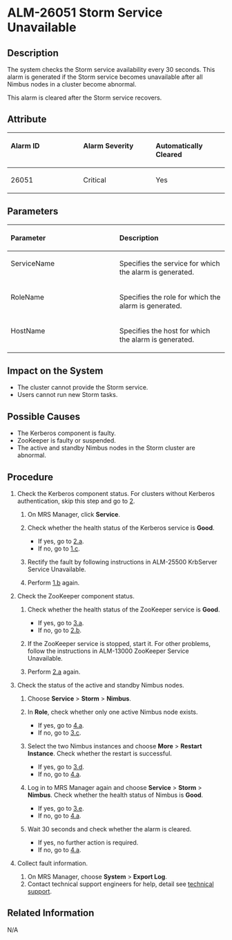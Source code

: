# ALM-26051 Storm Service Unavailable<a name="EN-US_TOPIC_0125375842"></a>

## Description<a name="sba5c581f4cb64707906e1da18ee703df"></a>

The system checks the Storm service availability every 30 seconds. This alarm is generated if the Storm service becomes unavailable after all Nimbus nodes in a cluster become abnormal.

This alarm is cleared after the Storm service recovers.

## Attribute<a name="sd3ff1c76020c4f98a73da86970712683"></a>

<a name="t0b9daf90fe9d4544a9796c49e5bfb56a"></a>
<table><thead align="left"><tr id="r0ac009caf492418183485fe865ceb40c"><th class="cellrowborder" valign="top" width="33.33333333333333%" id="mcps1.1.4.1.1"><p id="a8765b8d7420e47dd81f488017b4f034f"><a name="a8765b8d7420e47dd81f488017b4f034f"></a><a name="a8765b8d7420e47dd81f488017b4f034f"></a><strong id="en-us_topic_0053790965_b85402717567"><a name="en-us_topic_0053790965_b85402717567"></a><a name="en-us_topic_0053790965_b85402717567"></a>Alarm ID</strong></p>
</th>
<th class="cellrowborder" valign="top" width="33.33333333333333%" id="mcps1.1.4.1.2"><p id="en-us_topic_0053790965_p206737517567"><a name="en-us_topic_0053790965_p206737517567"></a><a name="en-us_topic_0053790965_p206737517567"></a><strong id="a988872368af14925bb8c85e9b42b02f7"><a name="a988872368af14925bb8c85e9b42b02f7"></a><a name="a988872368af14925bb8c85e9b42b02f7"></a>Alarm Severity</strong></p>
</th>
<th class="cellrowborder" valign="top" width="33.33333333333333%" id="mcps1.1.4.1.3"><p id="a0aaa03d7cb12476abea82430129bf8dc"><a name="a0aaa03d7cb12476abea82430129bf8dc"></a><a name="a0aaa03d7cb12476abea82430129bf8dc"></a><strong id="en-us_topic_0053790965_b805716717567"><a name="en-us_topic_0053790965_b805716717567"></a><a name="en-us_topic_0053790965_b805716717567"></a>Automatically Cleared</strong></p>
</th>
</tr>
</thead>
<tbody><tr id="r18adf29096a94085980dc15b6357fda5"><td class="cellrowborder" valign="top" width="33.33333333333333%" headers="mcps1.1.4.1.1 "><p id="acce771b564f2457bbee286d326ef8723"><a name="acce771b564f2457bbee286d326ef8723"></a><a name="acce771b564f2457bbee286d326ef8723"></a>26051</p>
</td>
<td class="cellrowborder" valign="top" width="33.33333333333333%" headers="mcps1.1.4.1.2 "><p id="a8b167d01edc045b084ca990c5b86121d"><a name="a8b167d01edc045b084ca990c5b86121d"></a><a name="a8b167d01edc045b084ca990c5b86121d"></a>Critical</p>
</td>
<td class="cellrowborder" valign="top" width="33.33333333333333%" headers="mcps1.1.4.1.3 "><p id="a2585ee08843344af9e07f65fe72ad912"><a name="a2585ee08843344af9e07f65fe72ad912"></a><a name="a2585ee08843344af9e07f65fe72ad912"></a>Yes</p>
</td>
</tr>
</tbody>
</table>

## Parameters<a name="s976499594bdd4d8487487393c6254136"></a>

<a name="t4e6922576d7d47429dc7eb3f8277dfd0"></a>
<table><thead align="left"><tr id="ree8de12f4222426f961c9213b6b0eba9"><th class="cellrowborder" valign="top" width="50%" id="mcps1.1.3.1.1"><p id="a723ae4b2648a44d28ec1bd6b3be389b7"><a name="a723ae4b2648a44d28ec1bd6b3be389b7"></a><a name="a723ae4b2648a44d28ec1bd6b3be389b7"></a><strong id="a38d98a1f67fa4f1aa06b01cb07cfea7a"><a name="a38d98a1f67fa4f1aa06b01cb07cfea7a"></a><a name="a38d98a1f67fa4f1aa06b01cb07cfea7a"></a>Parameter</strong></p>
</th>
<th class="cellrowborder" valign="top" width="50%" id="mcps1.1.3.1.2"><p id="a04e5fceebde14f079c1b9ecf54a333d1"><a name="a04e5fceebde14f079c1b9ecf54a333d1"></a><a name="a04e5fceebde14f079c1b9ecf54a333d1"></a><strong id="a5ca72086ca1c4197985dd75b38fc40f2"><a name="a5ca72086ca1c4197985dd75b38fc40f2"></a><a name="a5ca72086ca1c4197985dd75b38fc40f2"></a>Description</strong></p>
</th>
</tr>
</thead>
<tbody><tr id="re0ca6f4a88c144a5a7891a1574abf868"><td class="cellrowborder" valign="top" width="50%" headers="mcps1.1.3.1.1 "><p id="ac5492d1766e542559eeb8c2f675cf78d"><a name="ac5492d1766e542559eeb8c2f675cf78d"></a><a name="ac5492d1766e542559eeb8c2f675cf78d"></a>ServiceName</p>
</td>
<td class="cellrowborder" valign="top" width="50%" headers="mcps1.1.3.1.2 "><p id="a71a646fade434543ab6d116605ad6279"><a name="a71a646fade434543ab6d116605ad6279"></a><a name="a71a646fade434543ab6d116605ad6279"></a>Specifies the service for which the alarm is generated.</p>
</td>
</tr>
<tr id="r228250c3a1e549629780f201bfa80a9e"><td class="cellrowborder" valign="top" width="50%" headers="mcps1.1.3.1.1 "><p id="a0c11b199768e428eb8b14ac5da4864e4"><a name="a0c11b199768e428eb8b14ac5da4864e4"></a><a name="a0c11b199768e428eb8b14ac5da4864e4"></a>RoleName</p>
</td>
<td class="cellrowborder" valign="top" width="50%" headers="mcps1.1.3.1.2 "><p id="a3c18cc613b044097a3398e29029c8a8b"><a name="a3c18cc613b044097a3398e29029c8a8b"></a><a name="a3c18cc613b044097a3398e29029c8a8b"></a>Specifies the role for which the alarm is generated.</p>
</td>
</tr>
<tr id="r933a036507a444419c7f72e710684ae3"><td class="cellrowborder" valign="top" width="50%" headers="mcps1.1.3.1.1 "><p id="acf777df78add4ff29bb21d7b37e176f1"><a name="acf777df78add4ff29bb21d7b37e176f1"></a><a name="acf777df78add4ff29bb21d7b37e176f1"></a>HostName</p>
</td>
<td class="cellrowborder" valign="top" width="50%" headers="mcps1.1.3.1.2 "><p id="en-us_topic_0053790965_p454197817567"><a name="en-us_topic_0053790965_p454197817567"></a><a name="en-us_topic_0053790965_p454197817567"></a>Specifies the host for which the alarm is generated.</p>
</td>
</tr>
</tbody>
</table>

## Impact on the System<a name="sd0395a7f943144a9b4988d7ea6924fda"></a>

-   The cluster cannot provide the Storm service.
-   Users cannot run new Storm tasks.

## Possible Causes<a name="s1c255dca5d3048949b3a2dc138f55538"></a>

-   The Kerberos component is faulty.
-   ZooKeeper is faulty or suspended.
-   The active and standby Nimbus nodes in the Storm cluster are abnormal.

## Procedure<a name="s567dc7bd01f24b3eac346204db9d503a"></a>

1.  Check the Kerberos component status. For clusters without Kerberos authentication, skip this step and go to  [2](#lb64e255b203a48b988de6d690e446406).
    1.  On MRS Manager, click  **Service**.
    2.  <a name="l9dae94f06edf4971b6bd3b4907b1b238"></a>Check whether the health status of the Kerberos service is  **Good**.
        -   If yes, go to  [2.a](#l19871efb3f5445b9a8ffc349d8c1f356).
        -   If no, go to  [1.c](#le1600b747ef846ce91a61fad7b0f517f).

    3.  <a name="le1600b747ef846ce91a61fad7b0f517f"></a>Rectify the fault by following instructions in ALM-25500 KrbServer Service Unavailable.
    4.  Perform  [1.b](#l9dae94f06edf4971b6bd3b4907b1b238)  again.

2.  <a name="lb64e255b203a48b988de6d690e446406"></a>Check the ZooKeeper component status.
    1.  <a name="l19871efb3f5445b9a8ffc349d8c1f356"></a>Check whether the health status of the ZooKeeper service is  **Good**.
        -   If yes, go to  [3.a](#la63a1d9965c84eaba53b6f54f0080ab9).
        -   If no, go to  [2.b](#l93c7acccf742497aad168f7896c2fe2f).

    2.  <a name="l93c7acccf742497aad168f7896c2fe2f"></a>If the ZooKeeper service is stopped, start it. For other problems, follow the instructions in ALM-13000 ZooKeeper Service Unavailable.
    3.  Perform  [2.a](#l19871efb3f5445b9a8ffc349d8c1f356)  again.

3.  Check the status of the active and standby Nimbus nodes.
    1.  <a name="la63a1d9965c84eaba53b6f54f0080ab9"></a>Choose  **Service**  \>  **Storm**  \>  **Nimbus**.
    2.  In  **Role**, check whether only one active Nimbus node exists.
        -   If yes, go to  [4.a](#l2521b0284f1a493587d2a7eb6134b6d9).
        -   If no, go to  [3.c](#l0aeb71e24a5f4d729788a9af05c08445).

    3.  <a name="l0aeb71e24a5f4d729788a9af05c08445"></a>Select the two Nimbus instances and choose  **More**  \>  **Restart Instance**. Check whether the restart is successful.
        -   If yes, go to  [3.d](#lc8363d1f39d146749ad95d42f8019b37).
        -   If no, go to  [4.a](#l2521b0284f1a493587d2a7eb6134b6d9).

    4.  <a name="lc8363d1f39d146749ad95d42f8019b37"></a>Log in to MRS Manager again and choose  **Service**  \>  **Storm**  \>  **Nimbus**. Check whether the health status of Nimbus is **Good**.
        -   If yes, go to  [3.e](#l24e05c600a684f1f9989ef644f8fa677).
        -   If no, go to  [4.a](#l2521b0284f1a493587d2a7eb6134b6d9).

    5.  <a name="l24e05c600a684f1f9989ef644f8fa677"></a>Wait 30 seconds and check whether the alarm is cleared.
        -   If yes, no further action is required.
        -   If no, go to  [4.a](#l2521b0284f1a493587d2a7eb6134b6d9).

4.  Collect fault information.
    1.  <a name="l2521b0284f1a493587d2a7eb6134b6d9"></a>On MRS Manager, choose  **System**  \>  **Export Log**.
    2.  Contact technical support engineers for help, detail see  [technical support](https://docs.otc.t-systems.com/en-us/public/learnmore.html).


## Related Information<a name="s66bd2ac52362473d9b639de6091f257e"></a>

N/A

